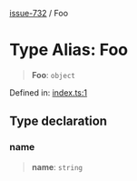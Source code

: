 [issue-732](../README.md) / Foo

# Type Alias: Foo

> **Foo**: `object`

Defined in: [index.ts:1](https://github.com/typedoc2md/typedoc-plugin-markdown-scratchpad/blob/main/issues/732/src/index.ts#L1)

## Type declaration

### name

> **name**: `string`

